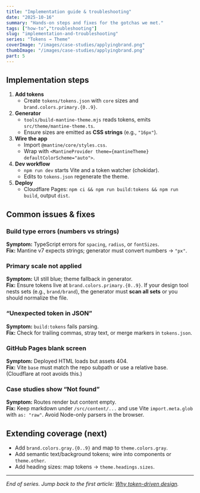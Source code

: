 ```yaml
---
title: "Implementation guide & troubleshooting"
date: "2025-10-16"
summary: "Hands-on steps and fixes for the gotchas we met."
tags: ["how-to","troubleshooting"]
slug: "implementation-and-troubleshooting"
series: "Tokens → Theme"
coverImage: "/images/case-studies/applyingbrand.png"
thumbImage: "/images/case-studies/applyingbrand.png"
part: 5
---
```


## Implementation steps
1. **Add tokens**
   - Create `tokens/tokens.json` with `core` sizes and `brand.colors.primary.{0..9}`.
2. **Generator**
   - `tools/build-mantine-theme.mjs` reads tokens, emits `src/theme/mantine-theme.ts`.
   - Ensure sizes are emitted as **CSS strings** (e.g., `"16px"`).
3. **Wire the app**
   - Import `@mantine/core/styles.css`.
   - Wrap with `<MantineProvider theme={mantineTheme} defaultColorScheme="auto">`.
4. **Dev workflow**
   - `npm run dev` starts Vite and a token watcher (chokidar).
   - Edits to `tokens.json` regenerate the theme.
5. **Deploy**
   - Cloudflare Pages: `npm ci && npm run build:tokens && npm run build`, output `dist`.

## Common issues & fixes

### Build type errors (numbers vs strings)
**Symptom:** TypeScript errors for `spacing`, `radius`, or `fontSizes`.  
**Fix:** Mantine v7 expects strings; generator must convert numbers → `"px"`.

### Primary scale not applied
**Symptom:** UI still blue; theme fallback in generator.  
**Fix:** Ensure tokens live at `brand.colors.primary.{0..9}`. If your design tool nests sets (e.g., `brand/brand`), the generator must **scan all sets** or you should normalize the file.

### “Unexpected token in JSON”
**Symptom:** `build:tokens` fails parsing.  
**Fix:** Check for trailing commas, stray text, or merge markers in `tokens.json`.

### GitHub Pages blank screen
**Symptom:** Deployed HTML loads but assets 404.  
**Fix:** Vite `base` must match the repo subpath or use a relative base. (Cloudflare at root avoids this.)

### Case studies show “Not found”
**Symptom:** Routes render but content empty.  
**Fix:** Keep markdown under `/src/content/...` and use Vite `import.meta.glob` with `as: "raw"`. Avoid Node-only parsers in the browser.

## Extending coverage (next)
- Add `brand.colors.gray.{0..9}` and map to `theme.colors.gray`.
- Add semantic text/background tokens; wire into components or `theme.other`.
- Add heading sizes: map tokens → `theme.headings.sizes`.

---
_End of series. Jump back to the first article: [Why token-driven design](/case-studies/why-token-driven-design)._
